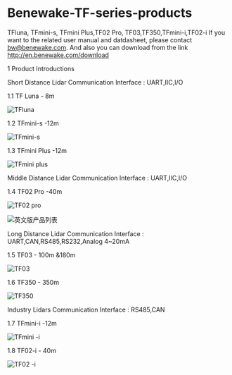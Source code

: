 # Benewake-TF-series-products
TFluna, TFmini-s, TFmini Plus,TF02 Pro, TF03,TF350,TFmini-i,TF02-i
If you want to the related user manual and datdasheet, please contact bw@benewake.com.
And also you can download from the link  http://en.benewake.com/download

1 Product Introductions

Short Distance Lidar
Communication Interface : UART,IIC,I/O

1.1 TF Luna - 8m

![TFluna](https://user-images.githubusercontent.com/92208041/151139294-a096dc0e-57ab-41d7-b8e0-7b22f7ea51a1.png)

1.2 TFmini-s -12m

![TFmini-s](https://user-images.githubusercontent.com/92208041/151139309-8115eb2c-1ca8-4571-a3f8-a0f24d83b819.png)

1.3 TFmini Plus -12m

![TFmini plus](https://user-images.githubusercontent.com/92208041/151139323-21cc97e4-1391-4587-a72e-38bb3966d4d1.png)

Middle Distance Lidar
Communication Interface : UART,IIC,I/O

1.4 TF02 Pro -40m

![TF02 pro](https://user-images.githubusercontent.com/92208041/151139344-f0a619fb-5c7e-43b8-8df0-3d09796f34fc.png)

 ![英文版产品列表](https://user-images.githubusercontent.com/92208041/151136519-111722e4-aa0e-4796-800c-8aae5e8395c7.png)



Long Distance Lidar
Communication Interface : UART,CAN,RS485,RS232,Analog 4~20mA

1.5 TF03 - 100m &180m

![TF03](https://user-images.githubusercontent.com/92208041/151139365-9a6b6aba-ce19-4313-b6be-90dd51618c78.png)

1.6 TF350 - 350m

![TF350](https://user-images.githubusercontent.com/92208041/151139370-e0f5281b-330c-41bc-881f-e0f69db6ea36.png)

Industry Lidars
Communication Interface : RS485,CAN

1.7 TFmini-i -12m

![TFmini -i](https://user-images.githubusercontent.com/92208041/151139395-83209454-8359-49db-98be-02ba2de86d9b.png)

1.8 TF02-i - 40m

 ![TF02 -i](https://user-images.githubusercontent.com/92208041/151139405-9c7514c2-5328-488b-84f5-912c69e7b639.png)


